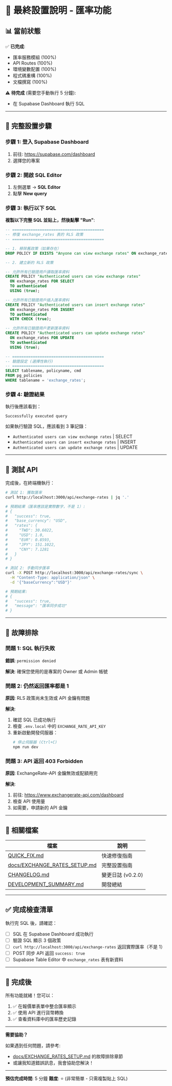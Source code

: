 # 🎯 最終設置說明 - 匯率功能

## 📊 當前狀態

✅ **已完成**:
- 匯率服務模組 (100%)
- API Routes (100%)
- 環境變數配置 (100%)
- 程式碼重構 (100%)
- 文檔撰寫 (100%)

⚠️  **待完成** (需要您手動執行 5 分鐘):
- 在 Supabase Dashboard 執行 SQL

---

## 🚀 完整設置步驟

### 步驟 1: 登入 Supabase Dashboard

1. 前往: https://supabase.com/dashboard
2. 選擇您的專案

### 步驟 2: 開啟 SQL Editor

1. 左側選單 → **SQL Editor**
2. 點擊 **New query**

### 步驟 3: 執行以下 SQL

**複製以下完整 SQL 並貼上，然後點擊 "Run"**:

```sql
-- ========================================
-- 修復 exchange_rates 表的 RLS 政策
-- ========================================

-- 1. 移除舊政策（如果存在）
DROP POLICY IF EXISTS "Anyone can view exchange rates" ON exchange_rates;

-- 2. 建立新的 RLS 政策

-- 允許所有已驗證用戶讀取匯率資料
CREATE POLICY "Authenticated users can view exchange rates"
  ON exchange_rates FOR SELECT
  TO authenticated
  USING (true);

-- 允許所有已驗證用戶插入匯率資料
CREATE POLICY "Authenticated users can insert exchange rates"
  ON exchange_rates FOR INSERT
  TO authenticated
  WITH CHECK (true);

-- 允許所有已驗證用戶更新匯率資料
CREATE POLICY "Authenticated users can update exchange rates"
  ON exchange_rates FOR UPDATE
  TO authenticated
  USING (true);

-- ========================================
-- 驗證設定 (選擇性執行)
-- ========================================
SELECT tablename, policyname, cmd
FROM pg_policies
WHERE tablename = 'exchange_rates';
```

### 步驟 4: 驗證結果

執行後應該看到：

```
Successfully executed query
```

如果執行驗證 SQL，應該看到 3 筆記錄：
- `Authenticated users can view exchange rates` | SELECT
- `Authenticated users can insert exchange rates` | INSERT
- `Authenticated users can update exchange rates` | UPDATE

---

## 🧪 測試 API

完成後，在終端機執行：

```bash
# 測試 1: 獲取匯率
curl http://localhost:3000/api/exchange-rates | jq '.'

# 預期結果（匯率應該是實際數字，不是 1）:
# {
#   "success": true,
#   "base_currency": "USD",
#   "rates": {
#     "TWD": 30.6022,
#     "USD": 1.0,
#     "EUR": 0.8593,
#     "JPY": 151.1022,
#     "CNY": 7.1281
#   }
# }

# 測試 2: 手動同步匯率
curl -X POST http://localhost:3000/api/exchange-rates/sync \
  -H "Content-Type: application/json" \
  -d '{"baseCurrency":"USD"}'

# 預期結果:
# {
#   "success": true,
#   "message": "匯率同步成功"
# }
```

---

## 🐛 故障排除

### 問題 1: SQL 執行失敗

**錯誤**: `permission denied`

**解決**: 確保您使用的是專案的 Owner 或 Admin 帳號

### 問題 2: 仍然返回匯率都是 1

**原因**: RLS 政策尚未生效或 API 金鑰有問題

**解決**:
1. 確認 SQL 已成功執行
2. 檢查 `.env.local` 中的 `EXCHANGE_RATE_API_KEY`
3. 重新啟動開發伺服器：
   ```bash
   # 停止伺服器 (Ctrl+C)
   npm run dev
   ```

### 問題 3: API 返回 403 Forbidden

**原因**: ExchangeRate-API 金鑰無效或配額用完

**解決**:
1. 前往: https://www.exchangerate-api.com/dashboard
2. 檢查 API 使用量
3. 如需要，申請新的 API 金鑰

---

## 📁 相關檔案

| 檔案 | 說明 |
|------|------|
| [QUICK_FIX.md](QUICK_FIX.md) | 快速修復指南 |
| [docs/EXCHANGE_RATES_SETUP.md](docs/EXCHANGE_RATES_SETUP.md) | 完整設置指南 |
| [CHANGELOG.md](CHANGELOG.md) | 變更日誌 (v0.2.0) |
| [DEVELOPMENT_SUMMARY.md](DEVELOPMENT_SUMMARY.md) | 開發總結 |

---

## ✅ 完成檢查清單

執行完 SQL 後，請確認：

- [ ] SQL 在 Supabase Dashboard 成功執行
- [ ] 驗證 SQL 顯示 3 個政策
- [ ] `curl http://localhost:3000/api/exchange-rates` 返回實際匯率（不是 1）
- [ ] POST 同步 API 返回 `success: true`
- [ ] Supabase Table Editor 中 `exchange_rates` 表有新資料

---

## 🎉 完成後

所有功能就緒！您可以：

1. ✅ 在報價單表單中整合匯率顯示
2. ✅ 使用 API 進行貨幣轉換
3. ✅ 查看資料庫中的匯率歷史記錄

---

**需要協助？**

如果遇到任何問題，請參考:
- [docs/EXCHANGE_RATES_SETUP.md](docs/EXCHANGE_RATES_SETUP.md) 的故障排除章節
- 或讓我知道錯誤訊息，我會協助您解決！

---

**預估完成時間**: 5 分鐘
**難度**: ⭐ (非常簡單 - 只需複製貼上 SQL)
